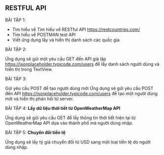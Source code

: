 ## RESTFUL API
BÀI TẬP 1: 
* Tìm hiểu về Tìm hiểu về RESTful API https://restcountries.com/ 
* Tìm hiểu về POSTMAN test API
* Viết ứng dụng lấy và hiển thị danh sách các quốc gia

BÀI TẬP 2: 

Ứng dụng sẽ gửi một yêu cầu GET đến API giả lập https://jsonplaceholder.typicode.com/users để lấy danh sách người dùng và hiển thị trong TextView.

BÀI TẬP 3: 

Gửi yêu cầu POST để tạo người dùng mới Ứng dụng sẽ gửi yêu cầu POST đến API https://jsonplaceholder.typicode.com/users để tạo một người dùng mới và hiển thị phản hồi từ server.

BÀI TẬP 4: **Lấy dữ liệu thời tiết từ OpenWeatherMap API**

Ứng dụng sẽ gửi yêu cầu GET để lấy thông tin thời tiết hiện tại từ OpenWeatherMap API dựa vào thành phố mà người dùng nhập.

BÀI TẬP 5: **Chuyển đổi tiền tệ**

Ứng dụng sẽ lấy tỷ giá chuyển đổi từ USD sang một loại tiền tệ do người dùng nhập.